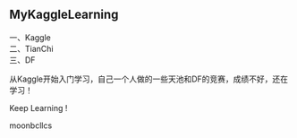 ## MyKaggleLearning

一、Kaggle  
二、TianChi  
三、DF  

从Kaggle开始入门学习，自己一个人做的一些天池和DF的竞赛，成绩不好，还在学习！

Keep Learning !

moonbcllcs
